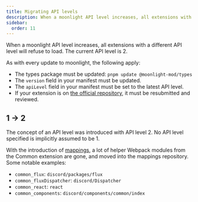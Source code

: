 ```yaml
---
title: Migrating API levels
description: When a moonlight API level increases, all extensions with a different API level will refuse to load.
sidebar:
  order: 11
---
```


When a moonlight API level increases, all extensions with a different API level will refuse to load. The current API level is 2.

As with every update to moonlight, the following apply:

- The types package must be updated: `pnpm update @moonlight-mod/types`
- The `version` field in your manifest must be updated.
- The `apiLevel` field in your manifest must be set to the latest API level.
- If your extension is on [the official repository](/ext-dev/official-repository), it must be resubmitted and reviewed.

## 1 -> 2

The concept of an API level was introduced with API level 2. No API level specified is implicitly assumed to be 1.

With the introduction of [mappings](/ext-dev/mappings), a lot of helper Webpack modules from the Common extension are gone, and moved into the mappings repository. Some notable examples:

- `common_flux`: `discord/packages/flux`
- `common_fluxDispatcher`: `discord/Dispatcher`
- `common_react`: `react`
- `common_components`: `discord/components/common/index`
